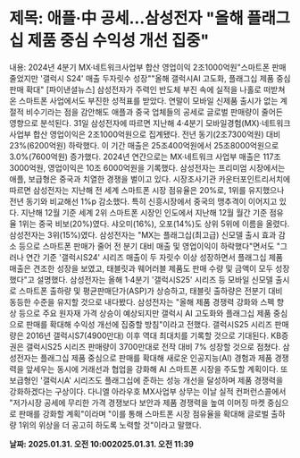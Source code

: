 # **제목: 애플·中 공세…삼성전자 "올해 플래그십 제품 중심 수익성 개선 집중"**

  내용: 2024년 4분기 MX·네트워크사업부 합산 영업이익 2조1000억원"스마트폰 판매 줄었지만 '갤럭시 S24' 매출 두자릿수 성장""올해 갤럭시AI 고도화, 플래그십 제품 중심 판매 확대"   [파이낸셜뉴스] 삼성전자가 주력인 반도체 부진 속에 실적을 나홀로 떠받쳐온 스마트폰 사업에서도 부진한 성적표를 받았다. 연말이 모바일 신제품 출시가 없는 계절적 비수기라는 점을 감안해도 애플과 중국 업체들의 공세로 글로벌 판매량이 줄어든 영향으로 분석된다.    31일 삼성전자에 따르면 지난해 4·4분기 모바일경험(MX)·네트워크사업부 합산 영업이익은 2조1000억원으로 집계됐다. 전년 동기(2조7300억원) 대비 23%(6200억원) 하락했다. 이 기간 매출은 25조400억원에서 25조8000억원으로 3.0%(7600억원) 증가했다. 2024년 연간으로는 MX·네트워크 사업부 매출은 117조 3000억원, 영업이익은 10조 6000억원을 기록했다.    삼성전자는 프리미엄 시장에서는 애플, 보급형은 중국과 치열한 경쟁을 벌이고 있다.    시장조사기관 카운터포인트리서치에 따르면 삼성전자는 지난해 전 세계 스마트폰 시장 점유율은 20%로, 1위를 유지했으나 전년 동기와 비교해선 1%p 감소했다. 특히 신흥시장에서 중국의 맹추격이 이어지고 있다. 지난해 12월 기준 세계 2위 스마트폰 시장인 인도에서 지난해 12월 월간 기준 점유율 1위는 중국 비보(20%)였다. 샤오미(16%), 오포(14%)도 상위 5위에 이름을 올렸다. 삼성전자는 3위(15%)였다.    삼성전자는 "MX는 플래그십(최고급) 신모델 출시 효과 감소 등으로 스마트폰 판매가 줄어 전 분기 대비 매출 및 영업이익이 하락했다"면서도 "그러나 연간 기준 '갤럭시S24' 시리즈 매출이 두 자릿수 이상 성장하면서 플래그십 제품 매출은 견조한 성장을 보였고, 태블릿과 웨어러블 제품도 판매 수량 및 금액이 모두 성장했다"고 설명했다.    삼성전자는 올해 1·4분기 '갤럭시S25' 시리즈 등 모바일 신모델 출시로 스마트폰 출하량 및 평균판매단가(ASP)가 상승하고, 태블릿 출하량은 전분기 대비 동등한 수준을 유지할 것으로 내다봤다. 삼성전자는 "올해 제품 경쟁력 강화와 스펙 향상 등으로 주요 원자재 가격 상승이 예상되지만 갤럭시 AI 고도화와 플래그십 제품 중심으로 판매를 확대해 수익성 개선에 집중할 방침"이라고 전했다.    갤럭시S25 시리즈 판매량은 2016년 갤럭시S7(4900만대) 이후 역대 최대치를 기록할 것으로 기대된다. KB증권은 갤럭시S25 시리즈 판매량이 3700만대로 전작 대비 7% 성장할 것으로 점쳤다.    삼성전자는 플래그십 제품 중심으로 판매를 확대해 새로운 인공지능(AI) 경험과 제품 경쟁력을 앞세우는 동시에 거래선과 협업을 강화해 AI 스마트폰 시장을 주도할 계획이다. 또 보급형인 '갤럭시A' 시리즈도 플래그십에 준하는 성능 개선을 달성하며 제품 경쟁력을 강화하겠다는 구상이다.    다니엘 아라우호 MX사업부 상무는 이날 실적 컨퍼런스콜에서 "저가시장 공세에 무리한 가격 경쟁보다 보안과 제품 경쟁력을 높여 이머징 마켓 중심으로 판매를 강화할 계획"이라며 "이를 통해 스마트폰 시장 점유율을 확대해 글로벌 출하량 1위의 위상을 더 공고히 하도록 노력할 것"이라고 말했다.

  **날짜: 2025.01.31. 오전 10:002025.01.31. 오전 11:39**